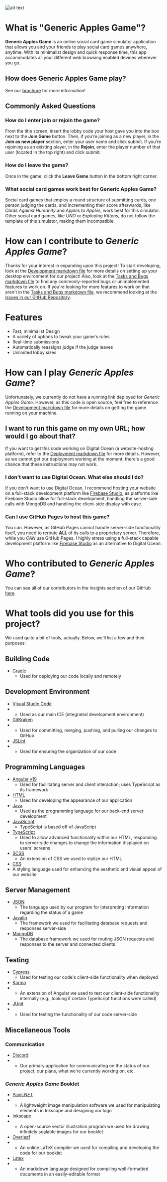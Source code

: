 ![alt text](KeyArt.png "Generic Apples Game Logo")
# What is "Generic Apples Game"?
**Generic Apples Game** is an online social card game simulator application that allows you and your friends to play social card games anywhere, anytime. With its minimalist design and quick response time, this app accommodates all your different web browsing enabled devices wherever you go.
## How does Generic Apples Game play?
See our [brochure](Generic_Apples_Game_Booklet.pdf) for more information!
## Commonly Asked Questions
### How do I enter join or rejoin the game?
From the title screen, insert the lobby code your host gave you into the box next to the **Join Game** button. Then, if you’re joining as a new player, in the **Join as new player** section, enter your user name and click submit. If you’re rejoining as an existing player, in the **Rejoin**, enter the player number of that user (located in the top right) and click submit.
### How do I leave the game?
Once in the game, click the **Leave Game** button in the bottom right corner.
### What social card games work best for **Generic Apples Game**?
Social card games that employ a round structure of submitting cards, one person judging the cards, and incrementing their score afterwards, like *Cards Against Humanity* and *Apples to Apples*, work best for this simulator. Other social card games, like *UNO* or *Exploding Kittens*, do not follow the template of this simulator, making them incompatible.
# How can I contribute to *Generic Apples Game*?
Thanks for your interest in expanding upon this project! To start developing, look at the [Development markdown file](DEVELOPMENT.md) for more details on setting up your desktop environment for our project! Also, look at the [Tasks and Bugs markdown file](TASKS_AND_BUGS.md) to find any commonly-reported bugs or unimplemented features to work on. If you're looking for more features to work on that aren't in the [Tasks and Bugs markdown file](TASKS_AND_BUGS.md), we recommend looking at the [issues in our GitHub Repository](https://github.com/UMM-CSci-3601-S25/it-3-potatochips/issues). 
# Features
- Fast, minimalist Design
- A variety of options to tweak your game's rules
- Real-time submissions
- Automatically reassigns judge if the judge leaves
- Unlimited lobby sizes
# How can I play *Generic Apples Game*?
Unfortunately, we currently do not have a running link deployed for *Generic Apples Game*. However, as this code is open source, feel free to reference the [Development markdown file](DEVELOPMENT.md) for more details on getting the game running on your machine.
## I want to run this game on my own URL; how would I go about that?
If you want to get this code working on Digital Ocean (a website-hosting platform), refer to the [Deployment markdown file](DEPLOYMENT.md) for more details. However, as we cannot get our deployment working at the moment, there's a good chance that these instructions may not work.
### I don't want to use Digital Ocean. What else should I do? 
If you don't want to use Digital Ocean, I recommend hosting your website on a full-stack development platform like [Firebase Studio](https://firebase.google.com/), as platforms like Firebase Studio allow for full-stack development, handling the server-side calls with MongoDB and handling the client-side display with ease.
### Can I use GitHub Pages to host this game?
You can. However, as GitHub Pages cannot handle server-side functionality itself, you need to reroute **ALL** of its calls to a proprietary server. Therefore, while you *CAN* use GitHub Pages, I highly stress using a full-stack capable development platform like [Firebase Studio](https://firebase.google.com/) as an alternative to Digital Ocean.
# Who contributed to *Generic Apples Game*?
You can see all of our contributors in the Insights section of our GitHub [here](https://github.com/UMM-CSci-3601-S25/it-3-potatochips/pulse).
# What tools did you use for this project?
We used quite a bit of tools, actually. Below, we'll list a few and their purposes:
## Building Code
- [Gradle](https://gradle.org/)
  - Used for deploying our code locally and remotely
## Development Environment
- [Visual Studio Code](https://code.visualstudio.com/)
- - Used as our main IDE (integrated development environment)
- [GitKraken](https://www.gitkraken.com/)
- - Used for committing, merging, pushing, and pulling our changes to GitHub
- [JSLint](https://www.jslint.com/)
- - Used for ensuring the organization of our code
## Programming Languages
- [Angular v19](https://angular.dev/)
  - Used for facilitating server and client interaction; uses TypeScript as its framework
- [HTML](https://html.spec.whatwg.org/)
  - Used for developing the appearance of our application
- [Java](https://www.oracle.com/java/)
  - Used as the programming language for our back-end server development 
- [JavaScript](https://ecma-international.org/publications-and-standards/standards/ecma-262/)
  - TypeScript is based off of JavaScript
- [TypeScript](https://www.typescriptlang.org/)
  - Used to allow advanced functionality within our HTML, responding to server-side changes to change the information displayed on users' screens
- [SCSS](https://sass-lang.com/)
  - An extension of CSS we used to stylize our HTML
- [CSS](https://www.w3.org/Style/CSS/Overview.en.html)
- A styling language used for enhancing the aesthetic and visual appeal of our website
## Server Management
- [JSON](https://www.json.org/json-en.html)
  - The language used by our program for interpreting information regarding the status of a game 
- [Javalin](https://javalin.io/)
  - The framework we used for facilitating database requests and responses server-side
- [MongoDB](https://www.mongodb.com/)
  - The database framework we used for routing JSON requests and responses to the server and connected clients
## Testing 
- [Cypress](https://www.cypress.io/)
  - Used for testing our code's client-side functionality when deployed
- [Karma](https://karma-runner.github.io/latest/index.html)
- - An extension of Angular we used to test our client-side functionality internally (e.g., looking if certain TypeScript functions were called) 
- [JUnit](https://junit.org/junit5/)
- - Used for testing the functionality of our code server-side
## Miscellaneous Tools
### Communication
- [Discord](https://discord.com/)
- - Our primary application for communicating on the status of our project, our plans, what we're currently working on, etc.
### *Generic Apples Game* Booklet
- [Paint.NET](https://www.getpaint.net/)
- - A lightweight image manipulation software we used for manipulating elements in Inkscape and designing our logo
- [Inkscape](https://inkscape.org/)
- - A open-source vector illustration program we used for drawing infinitely scalable images for our booklet
- [Overleaf](https://www.overleaf.com/)
- - An online LaTeX compiler we used for compiling and developing the code for our booklet
- [Latex](https://www.latex-project.org/)
- - An markdown language designed for compiling well-formatted documents in an easily-editable format
